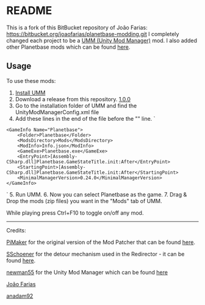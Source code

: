 # README #

This is a fork of this BitBucket repository of João Farias:
https://bitbucket.org/joaofarias/planetbase-modding.git
I completely changed each project to be a [UMM (Unity Mod Manager)](https://github.com/newman55/unity-mod-manager) mod.
I also added other Planetbase mods which can be found [here](https://www.nexusmods.com/planetbase/mods/).
## Usage
To use these mods:
1. [Install UMM](https://www.nexusmods.com/site/mods/21)
2. Download a release from this repository. [1.0.0](https://github.com/anadam92/Planetbase-Modding/releases/download/1.0.0/PlanetBase_mods_umm.7z)
3. Go to the installation folder of UMM and find the UnityModManagerConfig.xml file
4. Add these lines in the end of the file before the "</Config>" line.
`
<!-- 0.24.0 -->
	<GameInfo Name="Planetbase">
		<Folder>Planetbase</Folder>
		<ModsDirectory>Mods</ModsDirectory>
		<ModInfo>Info.json</ModInfo>
		<GameExe>Planetbase.exe</GameExe>
		<EntryPoint>[Assembly-CSharp.dll]Planetbase.GameStateTitle.init:After</EntryPoint>
		<StartingPoint>[Assembly-CSharp.dll]Planetbase.GameStateTitle.init:After</StartingPoint>
		<MinimalManagerVersion>0.24.0</MinimalManagerVersion>
	</GameInfo>
  `
  5. Run UMM.
  6. Now you can select Planetbase as the game.
  7. Drag & Drop the mods (zip files) you want in the "Mods" tab of UMM.

While playing press Ctrl+F10 to toggle on/off any mod.

------------------------------------------------------

Credits:

[PiMaker](https://github.com/PiMaker) for the original version of the Mod Patcher that can be found [here](https://github.com/PiMaker/PlanetbasePatcher).

[SSchoener](https://github.com/sschoener) for the detour mechanism used in the Redirector - it can be found [here](https://github.com/sschoener/cities-skylines-detour).

[newman55](https://github.com/newman55) for the Unity Mod Manager which can be found [here](https://github.com/newman55/unity-mod-manager)

[João Farias](https://bitbucket.org/joaofarias/planetbase-modding.git)

[anadam92](https://github.com/anadam92)
